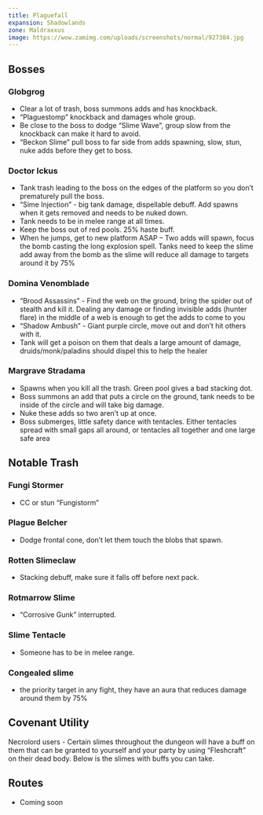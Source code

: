 ```yaml
---
title: Plaguefall
expansion: Shadowlands
zone: Maldraxxus
image: https://wow.zamimg.com/uploads/screenshots/normal/927384.jpg
---
```


## Bosses

### Globgrog
* Clear a lot of trash, boss summons adds and has knockback.
* “Plaguestomp” knockback and damages whole group.
* Be close to the boss to dodge “Slime Wave”, group slow from the knockback can make it hard to avoid.
* “Beckon Slime” pull boss to far side from adds spawning, slow, stun, nuke adds before they get to boss.

### Doctor Ickus
* Tank trash leading to the boss on the edges of the platform so you don’t prematurely pull the boss.
* “Sime Injection” - big tank damage, dispellable debuff. Add spawns when it gets removed and needs to be nuked down.
* Tank needs to be in melee range at all times.
* Keep the boss out of red pools. 25% haste buff.
* When he jumps, get to new platform ASAP – Two adds will spawn, focus the bomb casting the long explosion spell. Tanks need to keep the slime add away from the bomb as the slime will reduce all damage to targets around it by 75%

###  Domina Venomblade
* “Brood Assassins” - Find the web on the ground, bring the spider out of stealth and kill it. Dealing any damage or finding invisible adds (hunter flare) in the middle of a web is enough to get the adds to come to you
* “Shadow Ambush” - Giant purple circle, move out and don’t hit others with it.
* Tank will get a poison on them that deals a large amount of damage, druids/monk/paladins should dispel this to help the healer

### Margrave Stradama
* Spawns when you kill all the trash. Green pool gives a bad stacking dot.
* Boss summons an add that puts a circle on the ground, tank needs to be inside of the circle and will take big damage.
* Nuke these adds so two aren’t up at once.
* Boss submerges, little safety dance with tentacles. Either tentacles spread with small gaps all around, or tentacles all together and one large safe area

## Notable Trash

### Fungi Stormer
* CC or stun “Fungistorm”

### Plague Belcher
* Dodge frontal cone, don’t let them touch the blobs that spawn.

### Rotten Slimeclaw
* Stacking debuff, make sure it falls off before next pack.

### Rotmarrow Slime
* “Corrosive Gunk” interrupted.

### Slime Tentacle
* Someone has to be in melee range.

### Congealed slime
* the priority target in any fight, they have an aura that reduces damage around them by 75%

## Covenant Utility

Necrolord users - Certain slimes throughout the dungeon will have a buff on them that can be granted to yourself and your party by using “Fleshcraft” on their dead body. Below is the slimes with buffs you can take.

## Routes

* Coming soon
